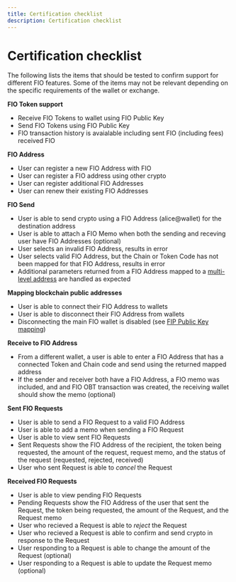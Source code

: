 ```yaml
---
title: Certification checklist
description: Certification checklist
---
```


# Certification checklist

The following lists the items that should be tested to confirm support for different FIO features. Some of the items may not be relevant depending on the specific requirements of the wallet or exchange.

**FIO Token support**

-  Receive FIO Tokens to wallet using FIO Public Key
-  Send FIO Tokens using FIO Public Key
-  FIO transaction history is avaialable including sent FIO (including fees) received FIO

**FIO Address**

-  User can register a new FIO Address with FIO
-  User can register a FIO address using other crypto
-  User can register additional FIO Addresses
-  User can renew their existing FIO Addresses

**FIO Send**

-  User is able to send crypto using a FIO Address (alice@wallet) for the destination address
-  User is able to attach a FIO Memo when both the sending and receving user have FIO Addresses (optional)
-  User selects an invalid FIO Address, results in error
-  User selects valid FIO Address, but the Chain or Token Code has not been mapped for that FIO Address, results in error
-  Additional parameters returned from a FIO Address mapped to a [multi-level address](/pages/mapping/#multi-level-addressing) are handled as expected

**Mapping blockchain public addresses**

-  User is able to connect their FIO Address to wallets
-  User is able to disconnect their FIO Address from wallets
-  Disconnecting the main FIO wallet is disabled (see [FIP Public Key mapping](/pages/mapping/#fio-public-key-mapping))

**Receive to FIO Address**

- From a different wallet, a user is able to enter a FIO Address that has a connected Token and Chain code and send using the returned mapped address
- If the sender and receiver both have a FIO Address, a FIO memo was included, and and FIO OBT transaction was created, the receiving wallet should show the memo (optional)

**Sent FIO Requests**

-  User is able to send a FIO Request to a valid FIO Address
-  User is able to add a memo when sending a FIO Request
-  User is able to view sent FIO Requests
-  Sent Requests show the FIO Address of the recipient, the token being requested, the amount of the request, request memo, and the status of the request (requested, rejected, received)
-  User who sent Request is able to *cancel* the Request

**Received FIO Requests**

-  User is able to view pending FIO Requests
-  Pending Requests show the FIO Address of the user that sent the Request, the token being requested, the amount of the Request, and the Request memo
-  User who recieved a Request is able to *reject* the Request
-  User who recieved a Request is able to confirm and send crypto in response to the Request
-  User responding to a Request is able to change the amount of the Request (optional)
-  User responding to a Request is able to update the Request memo (optional)


